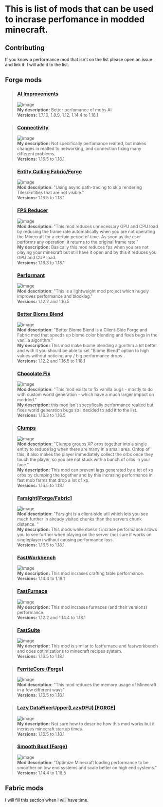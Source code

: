 # This is list of mods that can be used to incrase perfomance in modded minecraft.
  
  
  
## Contributing
If you know a performance mod that isn't on the list please open an issue and link it. I will add it to the list.
  
  
## Forge mods
  
  
> ### [AI Improvements](https://www.curseforge.com/minecraft/mc-mods/ai-improvements)
> ![image](https://user-images.githubusercontent.com/67533827/152644808-7a8fbf5a-3611-4483-8483-0afafd64e8ba.png)<br/>
> **My description:** Better perfomance of mobs AI<br/>
> **Versions:** 1.7.10, 1.8.9, 1.12, 1.14.4 to 1.18.1<br/>

> ### [Connectivity](https://www.curseforge.com/minecraft/mc-mods/connectivity)
> ![image](https://user-images.githubusercontent.com/67533827/152644854-11edddcc-8f89-4680-9d34-c0980802f562.png)<br/>
> **My description:** Not specifically perfomance realted, but makes changes in realted to networking, and connection fixing many different problems.<br/>
> **Versions:** 1.16.5 to 1.18.1<br/>

> ### [Entity Culling Fabric/Forge](https://www.curseforge.com/minecraft/mc-mods/entityculling)
> ![image](https://user-images.githubusercontent.com/67533827/152645024-bbe34dee-6cea-4c32-a1ff-efbae7341f29.png)<br/>
> **Mod description:** "Using async path-tracing to skip rendering Tiles/Entities that are not visible."<br/>
> **Versions:** 1.16.5 to 1.18.1<br/>

> ### [FPS Reducer](https://www.curseforge.com/minecraft/mc-mods/fps-reducer)
> ![image](https://user-images.githubusercontent.com/67533827/152645106-4c4befb6-9d26-4172-8940-83a98f2f5e9c.png)<br/>
> **Mod description:** "This mod reduces unnecessary GPU and CPU load by reducing the frame rate automatically when you are not operating the Minecraft for a certain period of time. As soon as the user performs any operation, it returns to the original frame rate."<br/>
> **My description:** Basically this mod reduces fps when you are not playing your minecraft but still have it open and by this it reduces you GPU and CUP load.<br/>
> **Versions:** 1.16.3 to 1.18.1<br/>

> ### [Performant](https://www.curseforge.com/minecraft/mc-mods/performant)
> ![image](https://user-images.githubusercontent.com/67533827/152645170-358b78cd-b7e5-4060-86be-4ca8ecc5faa0.png)<br/>
> **Mod description:** "This is a lightweight mod project which hugely improves performance and blocklag."<br/>
> **Versions:** 1.12.2 and 1.16.5<br/>

> ### [Better Biome Blend](https://www.curseforge.com/minecraft/mc-mods/better-biome-blend)
> ![image](https://user-images.githubusercontent.com/67533827/152645400-3e09a530-83ca-4b06-8b17-5d2f0c9a1b79.png)<br/> 
> **Mod description:** "Better Biome Blend is a Client-Side Forge and Fabric mod that speeds up biome color blending and fixes bugs in the vanilla algorithm."<br/>
> **My description:** This mod make biome blending algorithm a lot better and with it you should be able to set "Biome Blend" option to high values without noticing any / big performance drops.<br/>
> **Versions:** 1.12.2 and 1.16.5 to 1.18.1<br/>

> ### [Chocolate Fix](https://www.curseforge.com/minecraft/mc-mods/chocolate-fix)
> ![image](https://user-images.githubusercontent.com/67533827/152645565-b8812d22-2eb7-4a8f-9387-c40b8f0a6280.png)<br/>
> **Mod description:** "This mod exists to fix vanilla bugs - mostly to do with custom world generation - which have a much larger impact on modded."<br/>
> **My description:** this mod isn't specyfically performance realted but fixes world generation bugs so I decided to add it to the list.<br/>
> **Versions:** 1.16.3 to 1.16.5<br/>

> ### [Clumps](https://www.curseforge.com/minecraft/mc-mods/clumps)
> ![image](https://user-images.githubusercontent.com/67533827/152645649-48c6517c-e34f-41b8-835b-4194d47fcbb7.png)<br/>
> **Mod description:** "Clumps groups XP orbs together into a single entity to reduce lag when there are many in a small area. Ontop of this, it also makes the player immediately collect the orbs once they touch the player, so you are not stuck with a bunch of orbs in your face."<br/>
> **My description:** This mod can prevent lags generated by a lot of xp orbs by clumping the together and by this incrasing performance in fast mob farms that drop a lot of xp.<br/>
> **Versions:** 1.16.5 to 1.18.1<br/>

> ### [Farsight[Forge/Fabric]](https://www.curseforge.com/minecraft/mc-mods/farsight)
> ![image](https://user-images.githubusercontent.com/67533827/152645772-737dfd9b-a482-41c1-a809-b337bfe2d88c.png)<br/>
> **Mod description:** "Farsight is a client-side util which lets you see much further in already visited chunks than the servers chunk distance. "<br/>
> **My description:** This mods while doesn't incrase performance allows you to see further when playing on the server (not sure if works on singleplayer) without causing performance loss.<br/>
> **Versions:** 1.16.5 to 1.18.1<br/>

> ### [FastWorkbench](https://www.curseforge.com/minecraft/mc-mods/fastworkbench)
> ![image](https://user-images.githubusercontent.com/67533827/152646038-8bb427e8-e531-4e23-a8df-1e40f37ecf64.png)<br/>
> **My description:** This mod incrases crafting table performance.<br/>
> **Versions:** 1.14.4 to 1.18.1<br/>

> ### [FastFurnace](https://www.curseforge.com/minecraft/mc-mods/fastfurnace)
> ![image](https://user-images.githubusercontent.com/67533827/152646141-a4a26689-7597-4018-b26d-35e93caf2986.png)<br/>
> **My description:** This mod incrases furnaces (and their versions) performance.<br/>
> **Versions:** 1.12.2 and 1.14.4 to 1.18.1<br/>

> ### [FastSuite](https://www.curseforge.com/minecraft/mc-mods/fastsuite)
> ![image](https://user-images.githubusercontent.com/67533827/152646329-a50c0470-22f9-41b8-86d7-39e2692a6f3e.png)<br/>
> **My description:** This mod is similar to fastfurnace and fastworkbench and does optimizations to minecraft recipes system.<br/>
> **Versions:** 1.16.5 to 1.18.1<br/>

> ### [FerriteCore (Forge)](https://www.curseforge.com/minecraft/mc-mods/ferritecore)
> ![image](https://user-images.githubusercontent.com/67533827/152646417-bfe2afe3-6445-4614-8c70-d36b0516687f.png)<br/>
> **Mod description:** "This mod reduces the memory usage of Minecraft in a few different ways"<br/>
> **Versions:** 1.16.5 to 1.18.1<br/>

> ### [Lazy DataFixerUpper(LazyDFU) [FORGE]](https://www.curseforge.com/minecraft/mc-mods/lazy-dfu-forge)
> ![image](https://user-images.githubusercontent.com/67533827/152646533-d4970ede-ec6d-46b9-83a6-84a2222df130.png)<br/>
> **My description:** Not sure how to describe how this mod works but it incrases minecraft startup times.<br/>
> **Versions:** 1.16.5 to 1.18.1<br/>

> ### [Smooth Boot (Forge)](https://www.curseforge.com/minecraft/mc-mods/smooth-boot-forge)
> ![image](https://user-images.githubusercontent.com/67533827/152646604-2523875c-69c4-4fa8-8432-18c7c25d6413.png)<br/>
> **Mod description:** "Optimize Minecraft loading performance to be smoother on low end systems and scale better on high end systems."<br/>
> **Versions:** 1.14.4 to 1.16.5<br/>

  
## Fabric mods
I will fill this section when I will have time.

